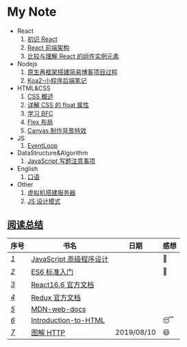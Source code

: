 # My Note

- React
  1. [初识 React](./React/01.初识React.md)
  2. [React 前端架构](./React/02.React前端架构.md)
  3. [比较与理解 React 的组件实例元素](./React/03.比较与理解React的组件实例元素.md)
- Nodejs
  1. [原生再框架搭建简易博客项目过程](./Nodejs/01.原生再框架搭建简易博客项目过程.md)
  2. [Koa2-小程序后端笔记](./Nodejs/02.Koa2-小程序后端笔记.md)
- HTML&CSS
  1. [CSS 概述](./HTML&CSS&JS/01.CSS概述.md)
  2. [详解 CSS 的 float 属性](./HTML&CSS&JS/02.详解CSS的float属性.md)
  3. [学习 BFC](./HTML&CSS&JS/03.学习BFC.md)
  4. [Flex 布局](./HTML&CSS&JS/04.Flex布局.md)
  5. [Canvas 制作背景特效](./HTML&CSS&JS/05.Canvas制作背景特效.md)
- JS
  1. [EventLoop](./JS/01.EventLoop.md)
- DataStructure&Algorithm
  1. [JavaScript 写题注意事项](./DataStructure&Algorithm/01.JavaScript写题注意事项.md)
- English
  1. [口语](./English/01.口语.md)
- Other
  1. [虚拟机搭建服务器](./Other/01.虚拟机搭建服务器.md)
  2. [JS 设计模式](./Other/02.JS设计模式.md)

## [阅读总结](https://github.com/KiyonamiYu/After-Reading)

| 序号                                      | 书名                                                                                                                                                           | 日期       | 感想       |
| ----------------------------------------- | -------------------------------------------------------------------------------------------------------------------------------------------------------------- | ---------- | ---------- |
| _[1](./JavaScript高级程序设计/README.md)_ | [JavaScript 高级程序设计](https://github.com/KiyonamiYu/After-Reading/blob/master/JavaScript%E9%AB%98%E7%BA%A7%E7%A8%8B%E5%BA%8F%E8%AE%BE%E8%AE%A1/Content.md) |            | :star2:    |
| _[2](./ES6标准入门/README.md)_            | [ES6 标准入门](https://github.com/KiyonamiYu/After-Reading/blob/master/ES6标准入门/Content.md)                                                                 |            | :star2:    |
| _[3](./React16.6官方文档/README.md)_      | [React16.6 官方文档](https://github.com/KiyonamiYu/After-Reading/blob/master/React16.6官方文档/Content.md)                                                     |            |            |
| _[4](./Redux官方文档/README.md)_          | [Redux 官方文档](https://github.com/KiyonamiYu/After-Reading/blob/master/Redux官方文档/Content.md)                                                             |            |            |
| _[5](./MDN-web-docs/README.md)_           | [MDN-web-docs](https://github.com/KiyonamiYu/After-Reading/blob/master/MDN-web-docs/Content.md)                                                                |            |            |
| _[6](./Introduction-to-HTML/README.md)_   | [Introduction-to-HTML](https://github.com/KiyonamiYu/After-Reading/blob/master/Introduction-to-HTML/Content.md)                                                |            | :sleeping: |
| _[7](./图解HTTP/README.md)_               | [图解 HTTP](https://github.com/KiyonamiYu/After-Reading/blob/master/图解HTTP/Content.md)                                                                       | 2019/08/10 | :smile:    |
